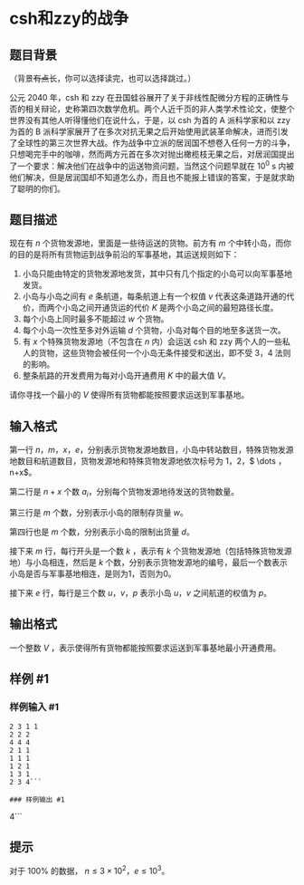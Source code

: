 # csh和zzy的战争

## 题目背景

（背景~~有点~~长，你可以选择读完，也可以选择跳过。）

公元 2040 年，csh 和 zzy 在丑国蛙谷展开了关于非线性配微分方程的正确性与否的相关辩论，史称第四次数学危机。两个人近千页的非人类学术性论文，使整个世界没有其他人听得懂他们在说什么，于是，以 csh 为首的 A 派科学家和以 zzy 为首的 B 派科学家展开了在多次对抗无果之后开始使用武装革命解决，进而引发了全球性的第三次世界大战。作为战争中立派的居润国不想卷入任何一方的斗争，只想喝完手中的咖啡，然而两方元首在多次对抛出橄榄枝无果之后，对居润国提出了一个要求：解决他们在战争中的运送物资问题，当然这个问题早就在 $10^0$ s 内被他们解决，但是居润国却不知道怎么办，而且也不能报上错误的答案，于是就求助了聪明的你们。

## 题目描述

现在有 $n$ 个货物发源地，里面是一些待运送的货物。前方有 $m$ 个中转小岛，而你的目的是将所有货物运到战争前沿的军事基地，其运送规则如下：

1. 小岛只能由特定的货物发源地发货，其中只有几个指定的小岛可以向军事基地发货。
2. 小岛与小岛之间有 $e$ 条航道，每条航道上有一个权值 $v$ 代表这条道路开通的代价，而两个小岛之间开通货运的代价 $K$ 是两个小岛之间的最短路径长度。
3. 每个小岛上同时最多不能超过 $w$ 个货物。
4. 每个小岛一次性至多对外运输 $d$ 个货物，小岛对每个目的地至多送货一次。
5. 有 $x$ 个特殊货物发源地（不包含在 $n$ 内）会运送 csh 和 zzy 两个人的一些私人的货物，这些货物会被任何一个小岛无条件接受和送出，即不受 3，4 法则的影响。
6. 整条航路的开发费用为每对小岛开通费用 $K$ 中的最大值 $V$。

请你寻找一个最小的 $V$ 使得所有货物都能按照要求运送到军事基地。

## 输入格式

第一行 $n$，$m$，$x$，$e$，分别表示货物发源地数目，小岛中转站数目，特殊货物发源地数目和航道数目，货物发源地和特殊货物发源地依次标号为 $1$，$2$，$ \dots $，$n+x$。

第二行是 $n+x$ 个数 $a_i$，分别每个货物发源地待发送的货物数量。

第三行是 $m$ 个数，分别表示小岛的限制存货量 $w$。

第四行也是 $m$ 个数，分别表示小岛的限制出货量 $d$。

接下来 $m$ 行，每行开头是一个数 $k$ ，表示有 $k$ 个货物发源地（包括特殊货物发源地）与小岛相连，然后是 $k$ 个数，分别表示货物发源地的编号，最后一个数表示小岛是否与军事基地相连，是则为$1$，否则为$0$。

接下来 $e$ 行，每行是三个数 $u$，$v$，$p$ 表示小岛 $u$，$v$ 之间航道的权值为 $p$。

## 输出格式

一个整数 $V$ ，表示使得所有货物都能按照要求运送到军事基地最小开通费用。

## 样例 #1

### 样例输入 #1
```
2 3 1 1
2 2 2
4 4 4
2 1 1
1 1 1
1 2 1
1 3 1
2 3 4```

### 样例输出 #1

```
4```

## 提示

对于 $100\%$ 的数据， $n \le 3 \times 10^2$，$e \le 10^3$。
